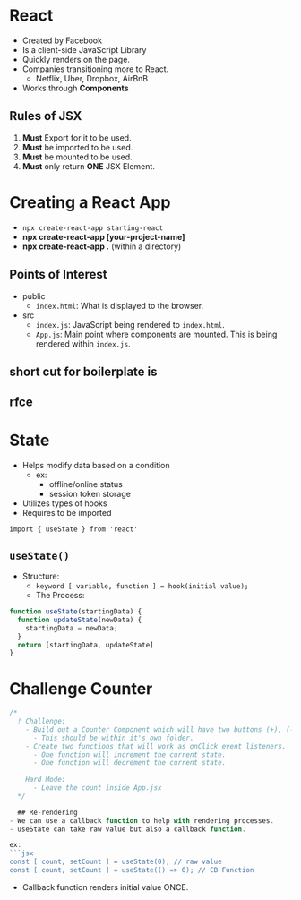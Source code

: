 # React
- Created by Facebook
- Is a client-side JavaScript Library
- Quickly renders on the page.
- Companies transitioning more to React.
  - Netflix, Uber, Dropbox, AirBnB
- Works through **Components**

## Rules of JSX
  1. **Must** Export for it to be used.
  2. **Must** be imported to be used.
  3. **Must** be mounted to be used.
  4. **Must** only return **ONE** JSX Element.

  # Creating a React App

- `npx create-react-app starting-react`
- **npx create-react-app [your-project-name]**
 - **npx create-react-app .** (within a directory)

## Points of Interest
- public
  - `index.html`: What is displayed to the browser.
- src
  - `index.js`: JavaScript being rendered to `index.html`.
  - `App.js`: Main point where components are mounted. This is being rendered within `index.js`.

 ## short cut for boilerplate is 
 ## rfce

 # State
- Helps modify data based on a condition
  - ex: 
    - offline/online status
    - session token storage
- Utilizes types of hooks
- Requires to be imported

`import { useState } from 'react'`

## `useState()`
- Structure:
  - `keyword [ variable, function ] = hook(initial value);`
  - The Process:

```js
function useState(startingData) {
  function updateState(newData) {
    startingData = newData;
  }
  return [startingData, updateState]
}
```

# Challenge Counter
```javascriptreact
/* 
  ! Challenge:
    - Build out a Counter Component which will have two buttons (+), (-) and a span element that will take its value from a count state variable.
      - This should be within it's own folder.
    - Create two functions that will work as onClick event listeners.
      - One function will increment the current state.
      - One function will decrement the current state.
      
    Hard Mode:
      - Leave the count inside App.jsx
  */

  ## Re-rendering
- We can use a callback function to help with rendering processes.
- useState can take raw value but also a callback function.

ex: 
```jsx
const [ count, setCount ] = useState(0); // raw value
const [ count, setCount ] = useState(() => 0); // CB Function
```
- Callback function renders initial value ONCE.
```